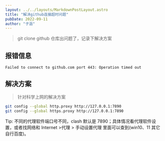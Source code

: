 ```yaml
---
layout: ../../layouts/MarkdownPostLayout.astro
title: "解决github连接超时问题"
pubDate: 2022-09-11
author: "子涵"
---
```


> git clone github 仓库出问题了，记录下解决方案

## 报错信息

```
Failed to connect to github.com port 443: Operation timed out

```

## 解决方案

> 针对科学上网的解决方案

```bash
git config --global http.proxy http://127.0.0.1:7890
git config --global https.proxy http://127.0.0.1:7890

```

Tip: 不同的代理软件端口号不同，clash 默认是 7890；具体情况看代理软件设置，或者找网络和 Internet >代理 > 手动设置代理 里面可以查到(win10、11 其它自行百度)。
